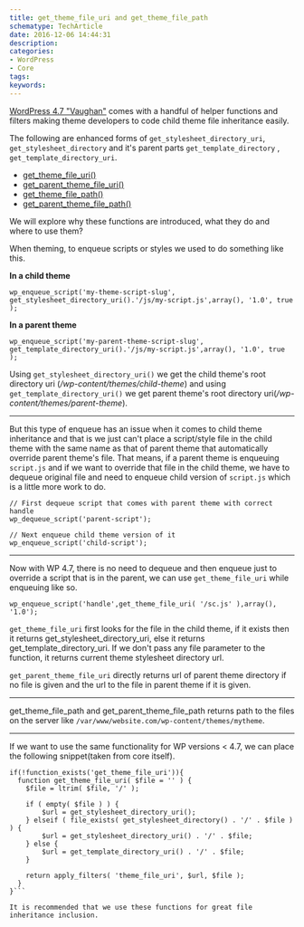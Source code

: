 ```yaml
---
title: get_theme_file_uri and get_theme_file_path
schematype: TechArticle
date: 2016-12-06 14:44:31
description:
categories:
- WordPress
- Core
tags:
keywords:
---
```


[WordPress 4.7 "Vaughan"](https://wordpress.org/news/2016/12/vaughan/) comes with a handful of helper functions and filters making theme developers to code child theme file inheritance easily.

The following are enhanced forms of `get_stylesheet_directory_uri`, `get_stylesheet_directory` and it's parent parts `get_template_directory` , `get_template_directory_uri`.

- [get_theme_file_uri()](https://developer.wordpress.org/reference/functions/get_theme_file_uri/)
- [get_parent_theme_file_uri()](https://developer.wordpress.org/reference/functions/get_parent_theme_file_uri/)
- [get_theme_file_path()](https://developer.wordpress.org/reference/functions/get_theme_file_path/)
- [get_parent_theme_file_path()](https://developer.wordpress.org/reference/functions/get_parent_theme_file_path/)

We will explore why these functions are introduced, what they do and where to use them?

When theming, to enqueue scripts or styles we used to do something like this.

**In a child theme**
```
wp_enqueue_script('my-theme-script-slug',
get_stylesheet_directory_uri().'/js/my-script.js',array(), '1.0', true );
```
**In a parent theme**
```
wp_enqueue_script('my-parent-theme-script-slug',
get_template_directory_uri().'/js/my-script.js',array(), '1.0', true );
```
Using `get_stylesheet_directory_uri()` we get the child theme's root directory uri (*/wp-content/themes/child-theme*) and using `get_template_directory_uri()` we get parent theme's root directory uri(*/wp-content/themes/parent-theme*).

-----
But this type of enqueue has an issue when it comes to child theme inheritance and that is we just can't place a script/style file in the child theme with the same name as that of parent theme that automatically override parent theme's file. That means, if a parent theme is enqueuing `script.js` and if we want to override that file in the child theme, we have to dequeue original file and need to enqueue child version of `script.js` which is a little more work to do.
```
// First dequeue script that comes with parent theme with correct handle
wp_dequeue_script('parent-script');

// Next enqueue child theme version of it
wp_enqueue_script('child-script');
```
-----
Now with WP 4.7, there is no need to dequeue and then enqueue just to override a script that is in the parent, we can use `get_theme_file_uri` while enqueuing like so.

```
wp_enqueue_script('handle',get_theme_file_uri( '/sc.js' ),array(), '1.0');
```

`get_theme_file_uri` first looks for the file in the child theme, if it exists then it returns get_stylesheet_directory_uri, else it returns get_template_directory_uri. If we don't pass any file parameter to the function, it returns current theme stylesheet directory url.

`get_parent_theme_file_uri` directly returns url of parent theme directory if no file is given and the url to the file in parent theme if it is given.

-----
get_theme_file_path and get_parent_theme_file_path returns path to the files on the server like `/var/www/website.com/wp-content/themes/mytheme`.

-----
If we want to use the same functionality for WP versions < 4.7, we can place the following snippet(taken from core itself).
```
if(!function_exists('get_theme_file_uri')){
  function get_theme_file_uri( $file = '' ) {
    $file = ltrim( $file, '/' );

    if ( empty( $file ) ) {
        $url = get_stylesheet_directory_uri();
    } elseif ( file_exists( get_stylesheet_directory() . '/' . $file ) ) {
        $url = get_stylesheet_directory_uri() . '/' . $file;
    } else {
        $url = get_template_directory_uri() . '/' . $file;
    }

    return apply_filters( 'theme_file_uri', $url, $file );
  }
}```

It is recommended that we use these functions for great file inheritance inclusion.
